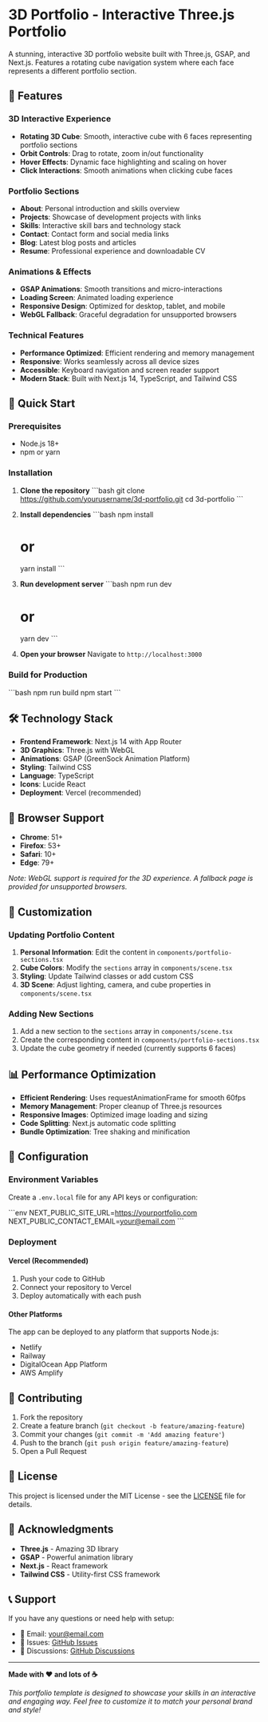 # 3D Portfolio - Interactive Three.js Portfolio

A stunning, interactive 3D portfolio website built with Three.js, GSAP, and Next.js. Features a rotating cube navigation system where each face represents a different portfolio section.

## 🌟 Features

### 3D Interactive Experience
- **Rotating 3D Cube**: Smooth, interactive cube with 6 faces representing portfolio sections
- **Orbit Controls**: Drag to rotate, zoom in/out functionality
- **Hover Effects**: Dynamic face highlighting and scaling on hover
- **Click Interactions**: Smooth animations when clicking cube faces

### Portfolio Sections
- **About**: Personal introduction and skills overview
- **Projects**: Showcase of development projects with links
- **Skills**: Interactive skill bars and technology stack
- **Contact**: Contact form and social media links
- **Blog**: Latest blog posts and articles
- **Resume**: Professional experience and downloadable CV

### Animations & Effects
- **GSAP Animations**: Smooth transitions and micro-interactions
- **Loading Screen**: Animated loading experience
- **Responsive Design**: Optimized for desktop, tablet, and mobile
- **WebGL Fallback**: Graceful degradation for unsupported browsers

### Technical Features
- **Performance Optimized**: Efficient rendering and memory management
- **Responsive**: Works seamlessly across all device sizes
- **Accessible**: Keyboard navigation and screen reader support
- **Modern Stack**: Built with Next.js 14, TypeScript, and Tailwind CSS

## 🚀 Quick Start

### Prerequisites
- Node.js 18+ 
- npm or yarn

### Installation

1. **Clone the repository**
   \`\`\`bash
   git clone https://github.com/yourusername/3d-portfolio.git
   cd 3d-portfolio
   \`\`\`

2. **Install dependencies**
   \`\`\`bash
   npm install
   # or
   yarn install
   \`\`\`

3. **Run development server**
   \`\`\`bash
   npm run dev
   # or
   yarn dev
   \`\`\`

4. **Open your browser**
   Navigate to `http://localhost:3000`

### Build for Production

\`\`\`bash
npm run build
npm start
\`\`\`

## 🛠️ Technology Stack

- **Frontend Framework**: Next.js 14 with App Router
- **3D Graphics**: Three.js with WebGL
- **Animations**: GSAP (GreenSock Animation Platform)
- **Styling**: Tailwind CSS
- **Language**: TypeScript
- **Icons**: Lucide React
- **Deployment**: Vercel (recommended)

## 📱 Browser Support

- **Chrome**: 51+
- **Firefox**: 53+
- **Safari**: 10+
- **Edge**: 79+

*Note: WebGL support is required for the 3D experience. A fallback page is provided for unsupported browsers.*

## 🎨 Customization

### Updating Portfolio Content

1. **Personal Information**: Edit the content in `components/portfolio-sections.tsx`
2. **Cube Colors**: Modify the `sections` array in `components/scene.tsx`
3. **Styling**: Update Tailwind classes or add custom CSS
4. **3D Scene**: Adjust lighting, camera, and cube properties in `components/scene.tsx`

### Adding New Sections

1. Add a new section to the `sections` array in `components/scene.tsx`
2. Create the corresponding content in `components/portfolio-sections.tsx`
3. Update the cube geometry if needed (currently supports 6 faces)

## 📊 Performance Optimization

- **Efficient Rendering**: Uses requestAnimationFrame for smooth 60fps
- **Memory Management**: Proper cleanup of Three.js resources
- **Responsive Images**: Optimized image loading and sizing
- **Code Splitting**: Next.js automatic code splitting
- **Bundle Optimization**: Tree shaking and minification

## 🔧 Configuration

### Environment Variables
Create a `.env.local` file for any API keys or configuration:

\`\`\`env
NEXT_PUBLIC_SITE_URL=https://yourportfolio.com
NEXT_PUBLIC_CONTACT_EMAIL=your@email.com
\`\`\`

### Deployment

#### Vercel (Recommended)
1. Push your code to GitHub
2. Connect your repository to Vercel
3. Deploy automatically with each push

#### Other Platforms
The app can be deployed to any platform that supports Node.js:
- Netlify
- Railway
- DigitalOcean App Platform
- AWS Amplify

## 🤝 Contributing

1. Fork the repository
2. Create a feature branch (`git checkout -b feature/amazing-feature`)
3. Commit your changes (`git commit -m 'Add amazing feature'`)
4. Push to the branch (`git push origin feature/amazing-feature`)
5. Open a Pull Request

## 📄 License

This project is licensed under the MIT License - see the [LICENSE](LICENSE) file for details.

## 🙏 Acknowledgments

- **Three.js** - Amazing 3D library
- **GSAP** - Powerful animation library
- **Next.js** - React framework
- **Tailwind CSS** - Utility-first CSS framework

## 📞 Support

If you have any questions or need help with setup:

- 📧 Email: your@email.com
- 🐛 Issues: [GitHub Issues](https://github.com/yourusername/3d-portfolio/issues)
- 💬 Discussions: [GitHub Discussions](https://github.com/yourusername/3d-portfolio/discussions)

---

**Made with ❤️ and lots of ☕**

*This portfolio template is designed to showcase your skills in an interactive and engaging way. Feel free to customize it to match your personal brand and style!*
